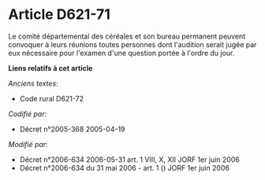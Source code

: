 # Article D621-71

Le comité départemental des céréales et son bureau permanent peuvent convoquer à leurs réunions toutes personnes dont
l'audition serait jugée par eux nécessaire pour l'examen d'une question portée à l'ordre du jour.

**Liens relatifs à cet article**

_Anciens textes_:

  - Code rural D621-72

_Codifié par_:

  - Décret n°2005-368 2005-04-19

_Modifié par_:

  - Décret n°2006-634 2006-05-31 art. 1 VIII, X, XII JORF 1er juin 2006
  - Décret n°2006-634 du 31 mai 2006 - art. 1 () JORF 1er juin 2006
